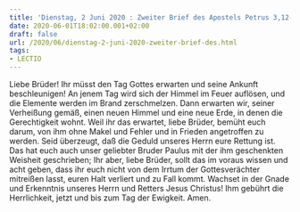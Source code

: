 ```yaml
---
title: 'Dienstag, 2 Juni 2020 : Zweiter Brief des Apostels Petrus 3,12-15a.17-18.'
date: 2020-06-01T18:02:00.001+02:00
draft: false
url: /2020/06/dienstag-2-juni-2020-zweiter-brief-des.html
tags: 
- LECTIO
---
```


Liebe Brüder! Ihr müsst den Tag Gottes erwarten und seine Ankunft beschleunigen! An jenem Tag wird sich der Himmel im Feuer auflösen, und die Elemente werden im Brand zerschmelzen. Dann erwarten wir, seiner Verheißung gemäß, einen neuen Himmel und eine neue Erde, in denen die Gerechtigkeit wohnt. Weil ihr das erwartet, liebe Brüder, bemüht euch darum, von ihm ohne Makel und Fehler und in Frieden angetroffen zu werden. Seid überzeugt, daß die Geduld unseres Herrn eure Rettung ist. Das hat euch auch unser geliebter Bruder Paulus mit der ihm geschenkten Weisheit geschrieben; Ihr aber, liebe Brüder, sollt das im voraus wissen und acht geben, dass ihr euch nicht von dem Irrtum der Gottesverächter mitreißen lasst, euren Halt verliert und zu Fall kommt. Wachset in der Gnade und Erkenntnis unseres Herrn und Retters Jesus Christus! Ihm gebührt die Herrlichkeit, jetzt und bis zum Tag der Ewigkeit. Amen.
